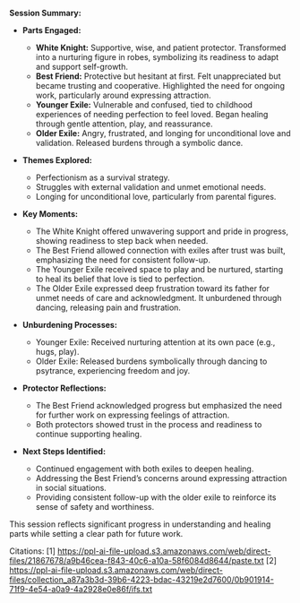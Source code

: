 **Session Summary:**

- **Parts Engaged:**
  - **White Knight:** Supportive, wise, and patient protector. Transformed into a nurturing figure in robes, symbolizing its readiness to adapt and support self-growth.
  - **Best Friend:** Protective but hesitant at first. Felt unappreciated but became trusting and cooperative. Highlighted the need for ongoing work, particularly around expressing attraction.
  - **Younger Exile:** Vulnerable and confused, tied to childhood experiences of needing perfection to feel loved. Began healing through gentle attention, play, and reassurance.
  - **Older Exile:** Angry, frustrated, and longing for unconditional love and validation. Released burdens through a symbolic dance.

- **Themes Explored:**
  - Perfectionism as a survival strategy.
  - Struggles with external validation and unmet emotional needs.
  - Longing for unconditional love, particularly from parental figures.

- **Key Moments:**
  - The White Knight offered unwavering support and pride in progress, showing readiness to step back when needed.
  - The Best Friend allowed connection with exiles after trust was built, emphasizing the need for consistent follow-up.
  - The Younger Exile received space to play and be nurtured, starting to heal its belief that love is tied to perfection.
  - The Older Exile expressed deep frustration toward its father for unmet needs of care and acknowledgment. It unburdened through dancing, releasing pain and frustration.

- **Unburdening Processes:**
  - Younger Exile: Received nurturing attention at its own pace (e.g., hugs, play).
  - Older Exile: Released burdens symbolically through dancing to psytrance, experiencing freedom and joy.

- **Protector Reflections:**
  - The Best Friend acknowledged progress but emphasized the need for further work on expressing feelings of attraction.
  - Both protectors showed trust in the process and readiness to continue supporting healing.

- **Next Steps Identified:**
  - Continued engagement with both exiles to deepen healing.
  - Addressing the Best Friend’s concerns around expressing attraction in social situations.
  - Providing consistent follow-up with the older exile to reinforce its sense of safety and worthiness.

This session reflects significant progress in understanding and healing parts while setting a clear path for future work.

Citations:
[1] https://ppl-ai-file-upload.s3.amazonaws.com/web/direct-files/21867678/a9b46cea-f843-40c6-a10a-58f6084d8644/paste.txt
[2] https://ppl-ai-file-upload.s3.amazonaws.com/web/direct-files/collection_a87a3b3d-39b6-4223-bdac-43219e2d7600/0b901914-71f9-4e54-a0a9-4a2928e0e86f/ifs.txt